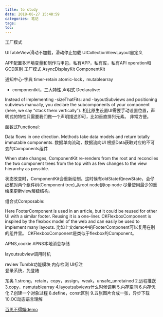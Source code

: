 ```yaml
---
title: to study
date: 2018-06-27 15:48:59
categories: 笔记
tags: 
toc:
---
```


工厂模式

UITableView滑动不加载，滑动停止加载
UICollectionViewLayout自定义

APP配置多环境变量和制作马甲包，私有APP，私有库，私有API
operation和GCD区别
工厂模式
AsyncDisplayKit
ComponentKit



通知中心-字典  timer-retain atomic-lock，mutablearray

* componentkit，三大特性
声明式 Declarative:

Instead of implementing -sizeThatFits: and -layoutSubviews and positioning subviews manually, you declare the subcomponents of your component (here, we say “stack them vertically”). 
相比原生设置UI需要手动设置位置，声明式的特性只需要我们做一个声明描述即可，比如垂直排列元素。 
非常方便。

函数式Functional:

Data flows in one direction. 
Methods take data models and return totally immutable components. 
数据单向流动，数据流向UI 
根据Data获取对应的不可变的Components组件

When state changes, ComponentKit re-renders from the root and reconciles the two component trees from the top with as few changes to the view hierarchy as possible.

状态改变时，ComponentKit会重新绘制。这时候有oldState和newState，会仔细核对两个组件树(Component tree),从root node到top node 尽量使用最少的重绘来更新view层级结构。

组合式Composable:

Here FooterComponent is used in an article, but it could be reused for other UI with a similar footer. 
Reusing it is a one-liner. 
CKFlexboxComponent is inspired by the flexbox model of the web and can easily be used to implement many layouts. 
比如上文demo中的FooterComponent可以复用在别的组件里。 
CKFlexboxComponent是类似于flexbox的Component。


APNS,cookie
APNS本地消息存储

layoutsubview调用时机

review Tumblr功能模块 内存检测 UI标注  
登录系统，免登陆


东奥
1.strong，retain，copy，assign，weak，unsafe_unretained
2.远程推送
3.copy，nsmutablearray
4.layoutsubviews什么时候调用
5.内存空间
6.内存优化
7.创建一个对象过程
8.define，const区别
9.五张图片合成一张，异步下载
10.OC动态语言理解


[百思不得姐demo](https://github.com/targetcloud/baisibudejie)

